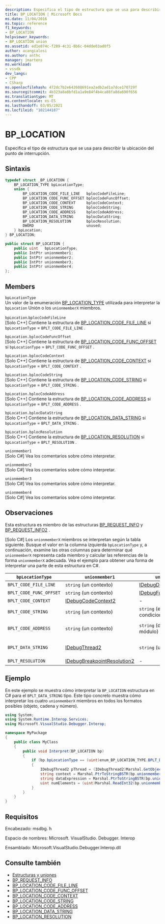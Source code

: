 ```yaml
---
description: Especifica el tipo de estructura que se usa para describir la ubicación del punto de interrupción.
title: BP_LOCATION | Microsoft Docs
ms.date: 11/04/2016
ms.topic: reference
f1_keywords:
- BP_LOCATION
helpviewer_keywords:
- BP_LOCATION union
ms.assetid: ed1e874c-f289-4c31-8b6c-04dde03ad0f5
author: acangialosi
ms.author: anthc
manager: jmartens
ms.workload:
- vssdk
dev_langs:
- CPP
- CSharp
ms.openlocfilehash: 472dc7b2e642608691ea2adb2ad1a7dce170729f
ms.sourcegitcommit: 4b323a8a8bfd1a1a9e84f4b4ca88fa8da690f656
ms.translationtype: MT
ms.contentlocale: es-ES
ms.lasthandoff: 03/05/2021
ms.locfileid: "102144187"
---
```

# <a name="bp_location"></a>BP_LOCATION
Especifica el tipo de estructura que se usa para describir la ubicación del punto de interrupción.

## <a name="syntax"></a>Sintaxis

```cpp
typedef struct _BP_LOCATION {
    BP_LOCATION_TYPE bpLocationType;
    union {
        BP_LOCATION_CODE_FILE_LINE   bplocCodeFileLine;
        BP_LOCATION_CODE_FUNC_OFFSET bplocCodeFuncOffset;
        BP_LOCATION_CODE_CONTEXT     bplocCodeContext;
        BP_LOCATION_CODE_STRING      bplocCodeString;
        BP_LOCATION_CODE_ADDRESS     bplocCodeAddress;
        BP_LOCATION_DATA_STRING      bplocDataString;
        BP_LOCATION_RESOLUTION       bplocResolution;
        DWORD                        unused;
    } bpLocation;
} BP_LOCATION;
```

```csharp
public struct BP_LOCATION {
    public uint   bpLocationType;
    public IntPtr unionmember1;
    public IntPtr unionmember2;
    public IntPtr unionmember3;
    public IntPtr unionmember4;
};
```

## <a name="members"></a>Members
`bpLocationType`\
Un valor de la enumeración [BP_LOCATION_TYPE](../../../extensibility/debugger/reference/bp-location-type.md) utilizada para interpretar la `bpLocation` Unión o los `unionmemberX` miembros.

`bpLocation`.`bplocCodeFileLine`\
[Solo C++] Contiene la estructura de [BP_LOCATION_CODE_FILE_LINE](../../../extensibility/debugger/reference/bp-location-code-file-line.md) si `bpLocationType`  =  `BPLT_CODE_FILE_LINE` .

`bpLocation.bplocCodeFuncOffset`\
[Solo C++] Contiene la estructura de [BP_LOCATION_CODE_FUNC_OFFSET](../../../extensibility/debugger/reference/bp-location-code-func-offset.md) si `bpLocationType`  =  `BPLT_CODE_FUNC_OFFSET` .

`bpLocation.bplocCodeContext`\
[Solo C++] Contiene la estructura de [BP_LOCATION_CODE_CONTEXT](../../../extensibility/debugger/reference/bp-location-code-context.md) si `bpLocationType`  =  `BPLT_CODE_CONTEXT` .

`bpLocation.bplocCodeString`\
[Solo C++] Contiene la estructura de [BP_LOCATION_CODE_STRING](../../../extensibility/debugger/reference/bp-location-code-string.md) si `bpLocationType`  =  `BPLT_CODE_STRING` .

`bpLocation.bplocCodeAddress`\
[Solo C++] Contiene la estructura de [BP_LOCATION_CODE_ADDRESS](../../../extensibility/debugger/reference/bp-location-code-address.md) si `bpLocationType`  =  `BPLT_CODE_ADDRESS` .

`bpLocation.bplocDataString`\
[Solo C++] Contiene la estructura de [BP_LOCATION_DATA_STRING](../../../extensibility/debugger/reference/bp-location-data-string.md) si `bpLocationType`  =  `BPLT_DATA_STRING` .

`bpLocation.bplocResolution`\
[Solo C++] Contiene la estructura de [BP_LOCATION_RESOLUTION](../../../extensibility/debugger/reference/bp-location-resolution.md) si `bpLocationType`  =  `BPLT_RESOLUTION` .

`unionmember1`\
[Solo C#] Vea los comentarios sobre cómo interpretar.

`unionmember2`\
[Solo C#] Vea los comentarios sobre cómo interpretar.

`unionmember3`\
[Solo C#] Vea los comentarios sobre cómo interpretar.

`unionmember4`\
[Solo C#] Vea los comentarios sobre cómo interpretar.

## <a name="remarks"></a>Observaciones
Esta estructura es miembro de las estructuras [BP_REQUEST_INFO](../../../extensibility/debugger/reference/bp-request-info.md) y [BP_REQUEST_INFO2](../../../extensibility/debugger/reference/bp-request-info2.md) .

 [Solo C#] Los `unionmemberX` miembros se interpretan según la tabla siguiente. Busque el valor en la columna izquierda `bpLocationType` y, a continuación, examine las otras columnas para determinar qué `unionmemberX` representa cada miembro y calcular las referencias de la forma `unionmemberX` adecuada. Vea el ejemplo para obtener una forma de interpretar una parte de esta estructura en C#.

|`bpLocationType`|`unionmember1`|`unionmember2`|`unionmember3`|`unionmember4`|
|----------------------|--------------------|--------------------|--------------------|--------------------|
|`BPLT_CODE_FILE_LINE`|`string` (un contexto)|[IDebugDocumentPosition2](../../../extensibility/debugger/reference/idebugdocumentposition2.md)|-|-|
|`BPLT_CODE_FUNC_OFFSET`|`string` (un contexto)|[IDebugFunctionPosition2](../../../extensibility/debugger/reference/idebugfunctionposition2.md)|-|-|
|`BPLT_CODE_CONTEXT`|[IDebugCodeContext2](../../../extensibility/debugger/reference/idebugcodecontext2.md)|-|-|-|
|`BPLT_CODE_STRING`|`string` (un contexto)|`string` (expresión condicional)|-|-|
|`BPLT_CODE_ADDRESS`|`string` (un contexto)|`string` (dirección URL del módulo)|`string` (nombre de función)|`string` Dirección|
|`BPLT_DATA_STRING`|[IDebugThread2](../../../extensibility/debugger/reference/idebugthread2.md)|`string` (un contexto)|`string` (expresión de datos)|`uint` (número de elementos)|
|`BPLT_RESOLUTION`|[IDebugBreakpointResolution2](../../../extensibility/debugger/reference/idebugbreakpointresolution2.md)|-|-|-|

## <a name="example"></a>Ejemplo
En este ejemplo se muestra cómo interpretar la `BP_LOCATION` estructura en C# para el `BPLT_DATA_STRING` tipo. Este tipo concreto muestra cómo interpretar los cuatro `unionmemberX` miembros en todos los formatos posibles (objeto, cadena y número).

```csharp
using System;
using System.Runtime.Interop.Services;
using Microsoft.VisualStudio.Debugger.Interop;

namespace MyPackage
{
    public class MyClass
    {
        public void Interpret(BP_LOCATION bp)
        {
            if (bp.bpLocationType == (uint)enum_BP_LOCATION_TYPE.BPLT_DATA_STRING)
            {
                IDebugThread2 pThread = (IDebugThread2)Marshal.GetObjectForIUnknown(bp.unionmember1);
                string context = Marshal.PtrToStringBSTR(bp.unionmember2);
                string dataExpression = Marshal.PtrToStringBSTR(bp.unionmember3);
                uint numElements = (uint)Marshal.ReadInt32(bp.unionmember4);
            }
        }
    }
}
```

## <a name="requirements"></a>Requisitos
Encabezado: msdbg. h

Espacio de nombres: Microsoft. VisualStudio. Debugger. Interop

Ensamblado: Microsoft.VisualStudio.Debugger.Interop.dll

## <a name="see-also"></a>Consulte también
- [Estructuras y uniones](../../../extensibility/debugger/reference/structures-and-unions.md)
- [BP_REQUEST_INFO](../../../extensibility/debugger/reference/bp-request-info.md)
- [BP_LOCATION_CODE_FILE_LINE](../../../extensibility/debugger/reference/bp-location-code-file-line.md)
- [BP_LOCATION_CODE_FUNC_OFFSET](../../../extensibility/debugger/reference/bp-location-code-func-offset.md)
- [BP_LOCATION_CODE_CONTEXT](../../../extensibility/debugger/reference/bp-location-code-context.md)
- [BP_LOCATION_CODE_STRING](../../../extensibility/debugger/reference/bp-location-code-string.md)
- [BP_LOCATION_CODE_ADDRESS](../../../extensibility/debugger/reference/bp-location-code-address.md)
- [BP_LOCATION_DATA_STRING](../../../extensibility/debugger/reference/bp-location-data-string.md)
- [BP_LOCATION_RESOLUTION](../../../extensibility/debugger/reference/bp-location-resolution.md)
